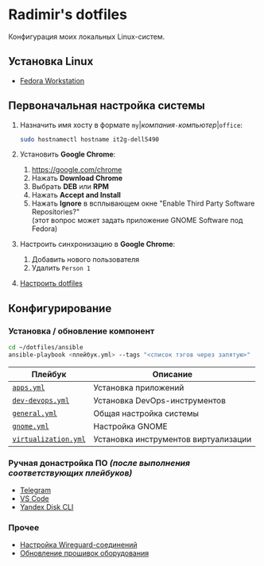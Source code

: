 # Radimir's dotfiles

Конфигурация моих локальных Linux-систем.

## Установка Linux

- [Fedora Workstation](doc/install-fedora-workstation.md)

## Первоначальная настройка системы

1. Назначить имя хосту в формате `my`|_компания_`-`_компьютер_|`office`:

    ```bash
    sudo hostnamectl hostname it2g-dell5490
    ```

1. Установить **Google Chrome**:
    1. <https://google.com/chrome>
    1. Нажать **Download Chrome**
    1. Выбрать **DEB** или **RPM**
    1. Нажать **Accept and Install**
    1. Нажать **Ignore** в всплывающем окне "Enable Third Party Software Repositories?"  
       (этот вопрос может задать приложение GNOME Software под Fedora)

1. Настроить синхронизацию в **Google Chrome**:
    1. Добавить нового пользователя
    1. Удалить `Person 1`

3. [Настроить dotfiles](doc/dotfiles.md)

## Конфигурирование

### Установка / обновление компонент

```bash
cd ~/dotfiles/ansible
ansible-playbook <плейбук.yml> --tags "<список тэгов через запятую>"
```

| Плейбук                                            | Описание
| -------------------------------------------------- | --------
| [`apps.yml`](ansible/apps.yml)                     | Установка приложений
| [`dev-devops.yml`](ansible/dev-devops.yml)         | Установка DevOps-инструментов
| [`general.yml`](ansible/general.yml)               | Общая настройка системы
| [`gnome.yml`](ansible/gnome.yml)                   | Настройка GNOME
| [`virtualization.yml`](ansible/virtualization.yml) | Установка инструментов виртуализации

### Ручная донастройка ПО _(после выполнения соответствующих плейбуков)_

- [Telegram](ansible/roles/telegram/README.md#настройка-после-установки)
- [VS Code](ansible/roles/vscode/README.md#настройка-после-установки)
- [Yandex Disk CLI](ansible/roles/yandex_disk_cli/README.md#настройка-после-установки)

### Прочее

- [Настройка Wireguard-соединений](doc/wireguard.md)
- [Обновление прошивок оборудования](doc/hardware.md)

